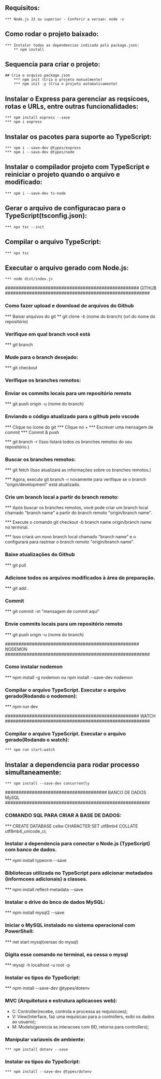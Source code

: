 ## Requisitos:
    *** Node.js 22 ou superior - Conferir a versao: node -v

## Como rodar o projeto baixado:
    *** Instalar todas as dependencias indicada pelo package.json:
        ** npm install

## Sequencia para criar o  projeto:
    ## Cria o arquivo package.json
        *** npm init (Cria o projeto manualmente)
        *** npm init -y (Cria o projeto automaticamente)

## Instalar o Express para gerenciar as reqsicoes, rotas e URLs, entre outras funcionalidades:
    *** npm install express --save
    *** npm i express

## Instalar os pacotes para suporte ao TypeScript:
    *** npm i --save-dev @types/express
    *** npm i --save-dev @types/node

## Instalar o compilador projeto com TypeScript e reiniciar o projeto quando o arquivo e modificado:
    *** npm i --save-dev ts-node

## Gerar o arquivo de configuracao para o TypeScript(tsconfig.json):
    *** npx tsc --init

## Compilar o arquivo TypeScript:
    *** npx tsc

## Executar o arquivo gerado com Node.js:
    *** node dist/index.js


################################################## GITHUB ######################################################
### Como fazer upload e download de arquivos do Github

*** Baixar arquivos do git
** git clone -b (nome do branch) (url do nome do repositório)

### Verifique em qual branch você está
*** git branch

### Mude para o branch desejado:

*** git checkout <nome-do-branch>

### Verifique os branches remotos:

### Enviar os commits locais para um repositório remoto
*** git push origin -u (nome do branch)

### Enviando o código atualizado para o github pelo vscode
*** Clique no ícone do git
*** Clique no +
*** Escrever uma mensagem de commit
*** Commit & push

*** git branch -r (Isso listará todos os branches remotos do seu repositório.)

### Buscar os branches remotos:

*** git fetch (Isso atualizará as informações sobre os branches remotos.)

*** Agora, execute git branch -r novamente para verifique se o branch "origin/development" está atualizado.

### Crie um branch local a partir do branch remoto:

*** Após buscar os branches remotos, você pode criar um branch local chamado "branch name" a partir do branch remoto "origin/branch name".

*** Execute o comando git checkout -b branch name origin/branch name no terminal.

*** Isso criará um novo branch local chamado "branch name" e o configurará para rastrear o branch remoto "origin/branch name".

### Baixe atualizações do Github

*** git pull

### Adicione todos os arquivos modificados à área de preparação.

*** git add .

### Commit

*** git commit -m "mensagem de commit aqui"

### Envie commits locais para um repositório remoto

*** git push origin -u (nome do branch)


################################################## NODEMON ######################################################
### Como instalar nodemon
   *** npm install -g nodemon ou npm install --save-dev nodemon

### Compilar o arquivo TypeScript. Executar o arquivo gerado(Rodando o nodemon):
   *** npm run dev


################################################## WATCH ######################################################
### Compilar o arquivo TypeScript. Executar o arquivo gerado(Rodando o watch):
    *** npm run start:watch

## Instalar a dependencia para rodar processo simultaneamente:
    *** npm install --save-dev concurrently


###################################### BANCO DE DADOS MySQL ######################################################
### COMANDO SQL PARA CRIAR A BASE DE DADOS:
   *** CREATE DATABASE celke CHARACTER SET utf8mb4 COLLATE utf8mb4_unicode_ci;

### Instalar a dependencia para conectar o Node.js (TypeScript) com banco de dados.
   *** npm install typeorm --save

### Bibliotecas utilizada no TypeScript para adicionar metadados (informcoes adicionais) a classes.
   *** npm install reflect-metadata --save

### Instalar o drive do bnco de dados MySQL:
   *** npm install mysql2 --save

### Iniciar o MySQL instalado no sistema operacional com PowerShell:
   *** net start mysql(versao do mysql)

### Digita esse comando no terminal, ea cessa o mysql
   *** mysql -h localhost -u root -p

### Instalar os tipos do TypeScript:
   *** npm install --save-dev @types/dotenv

### MVC (Arquitetura e estrutura aplicacoes web):
   * C: Controller(recebe, controla e processa as requisicoes);
   * V: View(Interface, faz uma requisicao para a controllers, exibi os dados ao usuario);
   * M: Models(gerencia as interacoes com BD, retorna para controllers);

### Manipular variaveis de ambiente:
    *** npm install dotenv --save

### Instalar os tipos do TypeScript:
    *** npm install --save-dev @types/dotenv